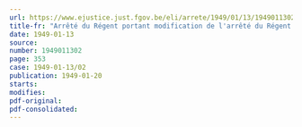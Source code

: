 ```yaml
---
url: https://www.ejustice.just.fgov.be/eli/arrete/1949/01/13/1949011302/justel
title-fr: "Arrêté du Régent portant modification de l'arrêté du Régent du 21 mars 1945 concernant l'organisation de l'assurance obligatoire en cas de maladie ou d'invalidité, modifié par les arrêtés du Régent des 11 juin et 11 décembre 1945, 16 février 1946 et 28 mars 1947"
date: 1949-01-13
source:
number: 1949011302
page: 353
case: 1949-01-13/02
publication: 1949-01-20
starts:
modifies:
pdf-original:
pdf-consolidated:
---
```


